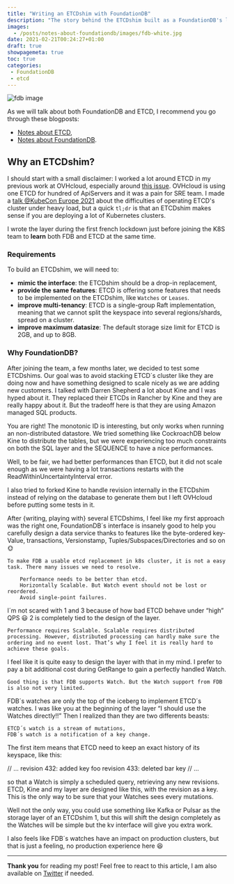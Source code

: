 ```yaml
---
title: "Writing an ETCDshim with FoundationDB"
description: "The story behind the ETCDshim built as a FoundationDB's layer"
images:
  - /posts/notes-about-foundationdb/images/fdb-white.jpg
date: 2021-02-21T00:24:27+01:00
draft: true 
showpagemeta: true
toc: true
categories:
 - FoundationDB
 - etcd
---
```


![fdb image](/posts/notes-about-foundationdb/images/fdb-white.jpg)

As we will talk about both FoundationDB and ETCD, I recommend you go through these blogposts:

* [Notes about ETCD](/posts/notes-about-etcd/),
* [Notes about FoundationDB](/posts/notes-about-foundationdb/).

## Why an ETCDshim?

I should start with a small disclaimer: I worked a lot around ETCD in my previous work at OVHcloud, especially around [this issue](https://github.com/etcd-io/etcd/issues/11884). OVHcloud is using one ETCD for hundred of ApiServers and it was a pain for SRE team. I made a  [talk @KubeCon Europe 2021](https://pierrezemb.fr/talks/lessons-learned-from-operating-etcd/) about the difficulties of operating ETCD's cluster under heavy load, but a quick `tl;dr` is that an ETCDshim makes sense if you are deploying a lot of Kubernetes clusters.

I wrote the layer during the first french lockdown just before joining the K8S team to **learn** both FDB and ETCD at the same time.

### Requirements

To build an ETCDshim, we will need to:

* **mimic the interface**: the ETCDshim should be a drop-in replacement,
* **provide the same features**: ETCD is offering some features that needs to be implemented on the ETCDshim, like `Watches` or `Leases`.
* **improve multi-tenancy**: ETCD is a single-group Raft implementation, meaning that we cannot split the keyspace into several regions/shards, spread on a cluster.
* **improve maximum datasize**: The default storage size limit for ETCD is 2GB, and up to 8GB.

### Why FoundationDB?

After joining the team, a few months later, we decided to test some ETCDshims. Our goal was to avoid stacking ETCD´s cluster like they are doing now and have something designed to scale nicely as we are adding new customers. I talked with Darren Shepherd a lot about Kine and I was hyped about it. They replaced their ETCDs in Rancher by Kine and they are really happy about it. But the tradeoff here is that they are using Amazon managed SQL products.

You are right! The monotonic ID is interesting, but only works when running an non-distributed datastore. We tried something like CockroachDB below Kine to distribute the tables, but we were experiencing too much constraints on both the SQL layer and the SEQUENCE to have a nice performances.

Well, to be fair, we had better performances than ETCD, but it did not scale enough as we were having a lot transactions restarts with the ReadWithinUncertaintyInterval error.

I also tried to forked Kine to handle revision internally in the ETCDshim instead of relying on the database to generate them but I left OVHcloud before putting some tests in it.

After {writing, playing with} several ETCDshims, I feel like my first approach was the right one, FoundationDB´s interface is insanely good to help you carefully design a data service thanks to features like the byte-ordered key-Value, transactions, Versionstamp, Tuples/Subspaces/Directories and so on :sun_with_face:

    To make FDB a usable etcd replacement in k8s cluster, it is not a easy task. There many issues we need to resolve.

        Performance needs to be better than etcd.
        Horizontally Scalable. But Watch event should not be lost or reordered.
        Avoid single-point failures.

I´m not scared with 1 and 3 because of how bad ETCD behave under “high” QPS :smiley:
2 is completely tied to the design of the layer.

    Performance requires Scalable. Scalable requires distributed processing. However, distributed processing can hardly make sure the ordering and no event lost. That’s why I feel it is really hard to achieve these goals.

I feel like it is quite easy to design the layer with that in my mind. I prefer to pay a bit additional cost during GetRange to gain a perfectly handled Watch.

    Good thing is that FDB supports Watch. But the Watch support from FDB is also not very limited.

FDB´s watches are only the top of the iceberg to implement ETCD´s watches. I was like you at the beginning of the layer “I should use the Watches directly!!” Then I realized than they are two differents beasts:

    ETCD´s watch is a stream of mutations,
    FDB´s watch is a notification of a key change.

The first item means that ETCD need to keep an exact history of its keyspace, like this:

// ...
revision 432: added key foo
revision 433: deleted bar key
// ...

so that a Watch is simply a scheduled query, retrieving any new revisions. ETCD, Kine and my layer are designed like this, with the revision as a key. This is the only way to be sure that your Watches sees every mutations.

Well not the only way, you could use something like Kafka or Pulsar as the storage layer of an ETCDshim 1, but this will shift the design completely as the Watches will be simple but the kv interface will give you extra work.

I also feels like FDB´s watches have an impact on production clusters, but that is just a feeling, no production experience here :laughing:

---

**Thank you** for reading my post! Feel free to react to this article, I am also available on [Twitter](https://twitter.com/PierreZ) if needed.
